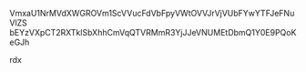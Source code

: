 VmxaU1NrMVdXWGROVm1ScVVucFdVbFpyVWtOVVJrVjVUbFYwYTFJeFNuVlZS
bEYzVXpCT2RXTklSbXhhCmVqQTVRMmR3YjJJeVNUMEtDbmQ1Y0E9PQoKeGJh

rdx